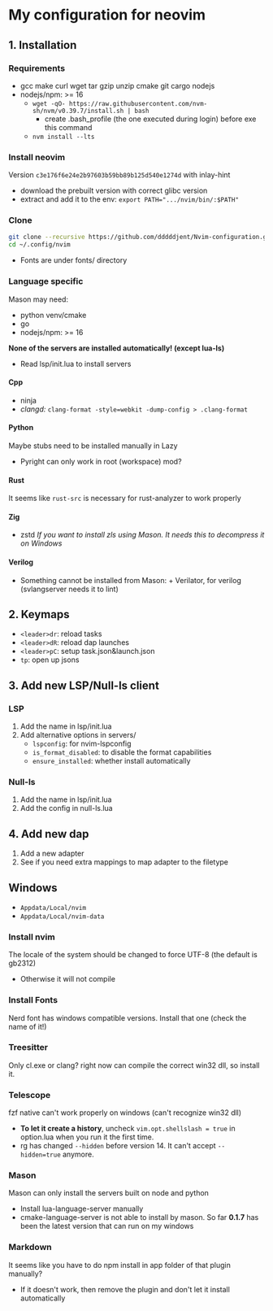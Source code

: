# My configuration for neovim

## 1. Installation

### Requirements

- gcc make curl wget tar gzip unzip cmake git cargo nodejs
- nodejs/npm: >= 16
  - `wget -qO- https://raw.githubusercontent.com/nvm-sh/nvm/v0.39.7/install.sh | bash`
    - create .bash_profile (the one executed during login) before exe this command
  - `nvm install --lts`

### Install neovim 

Version `c3e176f6e24e2b97603b59bb89b125d540e1274d` with inlay-hint

- download the prebuilt version with correct glibc version
- extract and add it to the env: `export PATH=".../nvim/bin/:$PATH"`

### Clone

```bash
git clone --recursive https://github.com/dddddjent/Nvim-configuration.git ~/.config/nvim/
cd ~/.config/nvim
```

- Fonts are under fonts/ directory

### Language specific

Mason may need:

- python venv/cmake
- go
- nodejs/npm: >= 16

**None of the servers are installed automatically! (except lua-ls)**

- Read lsp/init.lua to install servers

#### Cpp

- ninja
- _clangd:_ `clang-format -style=webkit -dump-config > .clang-format`

#### Python

Maybe stubs need to be installed manually in Lazy

- Pyright can only work in root (workspace) mod?

#### Rust

It seems like `rust-src` is necessary for rust-analyzer to work properly

#### Zig

- zstd _If you want to install zls using Mason. It needs this to decompress it on Windows_

#### Verilog

- Something cannot be installed from Mason: + Verilator, for verilog (svlangserver needs it to lint)

## 2. Keymaps

- `<leader>dr`: reload tasks
- `<leader>dR`: reload dap launches
- `<leader>pC`: setup task.json&launch.json
- `tp`: open up jsons

## 3. Add new LSP/Null-ls client

### LSP

1. Add the name in lsp/init.lua
2. Add alternative options in servers/
   - `lspconfig`: for nvim-lspconfig
   - `is_format_disabled`: to disable the format capabilities
   - `ensure_installed`: whether install automatically

### Null-ls

1. Add the name in lsp/init.lua
2. Add the config in null-ls.lua

## 4. Add new dap

1. Add a new adapter
2. See if you need extra mappings to map adapter to the filetype

## Windows

- `Appdata/Local/nvim`
- `Appdata/Local/nvim-data`

### Install nvim

The locale of the system should be changed to force UTF-8 (the default is gb2312)

- Otherwise it will not compile

### Install Fonts

Nerd font has windows compatible versions. Install that one (check the name of it!)

### Treesitter

Only cl.exe or clang? right now can compile the correct win32 dll, so install it.

### Telescope

fzf native can't work properly on windows (can't recognize win32 dll)

- **To let it create a history**, uncheck `vim.opt.shellslash = true` in option.lua when you run it the first time.
- rg has changed `--hidden` before version 14. It can't accept `--hidden=true` anymore.

### Mason

Mason can only install the servers built on node and python

- Install lua-language-server manually
- cmake-language-server is not able to install by mason. So far **0.1.7** has been the latest version that can run on my windows

### Markdown

It seems like you have to do npm install in app folder of that plugin manually?

- If it doesn't work, then remove the plugin and don't let it install automatically
